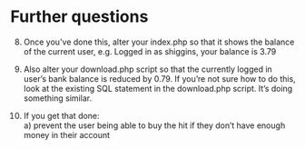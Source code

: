 # Further questions  

8. Once you've done this, alter your index.php so that it shows the balance of
the current user, e.g.
Logged in as shiggins, your balance is 3.79  

9. Also alter your download.php script so that the currently logged in user’s
bank balance is reduced by 0.79.
If you’re not sure how to do this, look at the existing SQL statement in the
download.php script. It’s doing something similar.  

10. If you get that done:  
a) prevent the user being able to buy the hit if they don’t have enough money
in their account 
